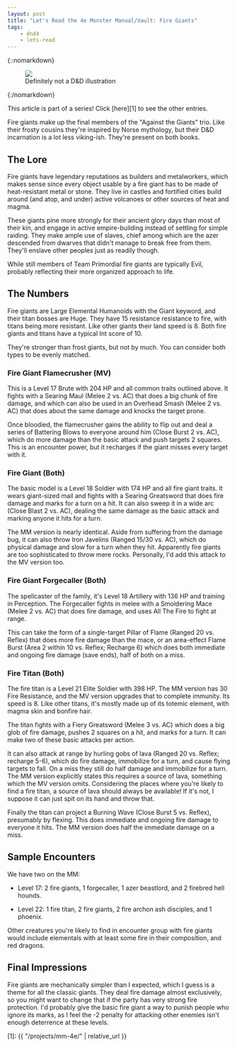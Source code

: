 ```yaml
---
layout: post
title: "Let's Read the 4e Monster Manual/Vault: Fire Giants"
tags:
    - dnd4
    - lets-read
---
```


{::nomarkdown}
<figure class="center">
  <img src="{{ "/assets/wir-mm-4e-fire-giant.png" | absolute_url }}"/>
  <figcaption>
    Definitely not a D&D illustration
  </figcaption>
</figure>
{:/nomarkdown}

This article is part of a series! Click [here][1] to see the other entries.

Fire giants make up the final members of the "Against the Giants" trio. Like
their frosty cousins they're inspired by Norse mythology, but their D&D
incarnation is a lot less viking-ish. They're present on both books.

## The Lore

Fire giants have legendary reputations as builders and metalworkers, which makes
sense since every object usable by a fire giant has to be made of heat-resistant
metal or stone. They live in castles and fortified cities build around (and
atop, and under) active volcanoes or other sources of heat and magma.

These giants pine more strongly for their ancient glory days than most of their
kin, and engage in active empire-building instead of settling for simple
raiding. They make ample use of slaves, chief among which are the azer descended
from dwarves that didn't manage to break free from them. They'll enslave other
peoples just as readily though.

While still members of Team Primordial fire giants are typically Evil, probably
reflecting their more organized approach to life.

## The Numbers

Fire giants are Large Elemental Humanoids with the Giant keyword, and their
titan bosses are Huge. They have 15 resistance resistance to fire, with titans
being more resistant. Like other giants their land speed is 8. Both fire giants
and titans have a typical Int score of 10.

They're stronger than frost giants, but not by much. You can consider both types
to be evenly matched.

### Fire Giant Flamecrusher (MV)

This is a Level 17 Brute with 204 HP and all common traits outlined above. It
fights with a Searing Maul (Melee 2 vs. AC) that does a big chunk of fire
damage, and which can also be used in an Overhead Smash (Melee 2 vs. AC) that
does about the same damage and knocks the target prone.

Once bloodied, the flamecrusher gains the ability to flip out and deal a series
of Battering Blows to everyone around him (Close Burst 2 vs. AC), which do more
damage than the basic attack and push targets 2 squares. This is an encounter
power, but it recharges if the giant misses every target with it.

### Fire Giant (Both)

The basic model is a Level 18 Soldier with 174 HP and all fire giant traits. It
wears giant-sized mail and fights with a Searing Greatsword that does fire
damage and marks for a turn on a hit. It can also sweep it in a wide arc (Close
Blast 2 vs. AC), dealing the same damage as the basic attack and marking anyone
it hits for a turn.

The MM version is nearly identical. Aside from suffering from the damage bug, it
can also throw Iron Javelins (Ranged 15/30 vs. AC), which do physical damage and
slow for a turn when they hit. Apparently fire giants are too sophisticated to
throw mere rocks. Personally, I'd add this attack to the MV version too.

### Fire Giant Forgecaller (Both)

The spellcaster of the family, it's Level 18 Artillery with 136 HP and training
in Perception. The Forgecaller fights in melee with a Smoldering Mace (Melee 2
vs. AC) that does fire damage, and uses All The Fire to fight at range.

This can take the form of a single-target Pillar of Flame (Ranged 20 vs. Reflex)
that does more fire damage than the mace, or an area-effect Flame Burst (Area 2
within 10 vs. Reflex; Recharge 6) which does both immediate and ongoing fire
damage (save ends), half of both on a miss.

### Fire Titan (Both)

The fire titan is a Level 21 Elite Soldier with 398 HP. The MM version has 30
Fire Resistance, and the MV version upgrades that to complete immunity. Its
speed is 8. Like other titans, it's mostly made up of its totemic element, with
magma skin and bonfire hair.

The titan fights with a Fiery Greatsword (Melee 3 vs. AC) which does a big glob
of fire damage, pushes 2 squares on a hit, and marks for a turn. It can make two
of these basic attacks per action.

It can also attack at range by hurling gobs of lava (Ranged 20 vs. Reflex;
recharge 5-6), which do fire damage, immobilize for a turn, and cause flying
targets to fall. On a miss they still do half damage and immobilize for a
turn. The MM version explicitly states this requires a source of lava, something
which the MV version omits. Considering the places where you're likely to find a
fire titan, a source of lava should always be available! If it's not, I suppose
it can just spit on its hand and throw that.

Finally the titan can project a Burning Wave (Close Burst 5 vs. Reflex),
presumably by flexing. This does immediate and ongoing fire damage to everyone
it hits. The MM version does half the immediate damage on a miss.

## Sample Encounters

We have two on the MM:

- Level 17: 2 fire giants, 1 forgecaller, 1 azer beastlord, and 2 firebred hell
  hounds.

- Level 22: 1 fire titan, 2 fire giants, 2 fire archon ash disciples, and 1
  phoenix.

Other creatures you're likely to find in encounter group with fire giants would
include elementals with at least some fire in their composition, and red
dragons.

## Final Impressions

Fire giants are mechanically simpler than I expected, which I guess is a theme
for all the classic giants. They deal fire damage almost exclusively, so you
might want to change that if the party has very strong fire protection. I'd
probably give the basic fire giant a way to punish people who ignore its marks,
as I feel the -2 penalty for attacking other enemies isn't enough deterrence at
these levels.

[1]: {{ "/projects/mm-4e/" | relative_url }}
